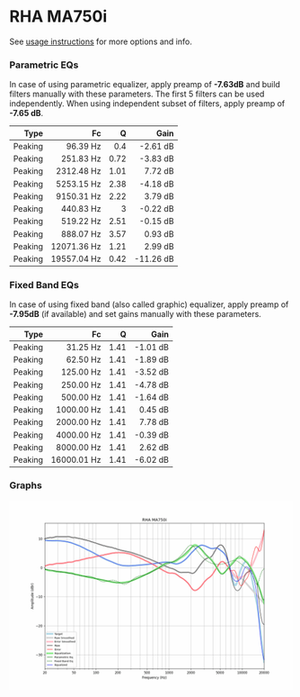 # RHA MA750i
See [usage instructions](https://github.com/jaakkopasanen/AutoEq#usage) for more options and info.

### Parametric EQs
In case of using parametric equalizer, apply preamp of **-7.63dB** and build filters manually
with these parameters. The first 5 filters can be used independently.
When using independent subset of filters, apply preamp of **-7.65 dB**.

| Type    | Fc          |    Q | Gain      |
|--------:|------------:|-----:|----------:|
| Peaking | 96.39 Hz    | 0.4  | -2.61 dB  |
| Peaking | 251.83 Hz   | 0.72 | -3.83 dB  |
| Peaking | 2312.48 Hz  | 1.01 | 7.72 dB   |
| Peaking | 5253.15 Hz  | 2.38 | -4.18 dB  |
| Peaking | 9150.31 Hz  | 2.22 | 3.79 dB   |
| Peaking | 440.83 Hz   | 3    | -0.22 dB  |
| Peaking | 519.22 Hz   | 2.51 | -0.15 dB  |
| Peaking | 888.07 Hz   | 3.57 | 0.93 dB   |
| Peaking | 12071.36 Hz | 1.21 | 2.99 dB   |
| Peaking | 19557.04 Hz | 0.42 | -11.26 dB |

### Fixed Band EQs
In case of using fixed band (also called graphic) equalizer, apply preamp of **-7.95dB**
(if available) and set gains manually with these parameters.

| Type    | Fc          |    Q | Gain     |
|--------:|------------:|-----:|---------:|
| Peaking | 31.25 Hz    | 1.41 | -1.01 dB |
| Peaking | 62.50 Hz    | 1.41 | -1.89 dB |
| Peaking | 125.00 Hz   | 1.41 | -3.52 dB |
| Peaking | 250.00 Hz   | 1.41 | -4.78 dB |
| Peaking | 500.00 Hz   | 1.41 | -1.64 dB |
| Peaking | 1000.00 Hz  | 1.41 | 0.45 dB  |
| Peaking | 2000.00 Hz  | 1.41 | 7.78 dB  |
| Peaking | 4000.00 Hz  | 1.41 | -0.39 dB |
| Peaking | 8000.00 Hz  | 1.41 | 2.62 dB  |
| Peaking | 16000.01 Hz | 1.41 | -6.02 dB |

### Graphs
![](./RHA%20MA750i.png)
